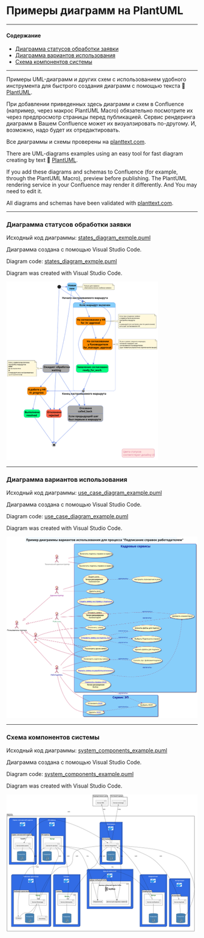 # Примеры диаграмм на PlantUML
---
#### Содержание
- [Диаграмма статусов обработки заявки](#statuses)
- [Диаграмма вариантов использования](#usecases)
- [Схема компонентов системы](#system_components)
---

Примеры UML-диаграмм и других схем с использованием удобного инструмента для быстрого создания диаграмм с помощью текста 🌱 [PlantUML](https://plantuml.com/ru/).

При добавлении приведенных здесь диаграмм и схем в Confluence (например, через макрос PlantUML Macro) обязательно посмотрите их через предпросмотр страницы перед публикацией. Сервис рендеринга диаграмм в Вашем Confluence может их визуалзировать по-другому. И, возможно, надо будет их отредактировать.

Все диаграммы и схемы проверены на [planttext.com](https://www.planttext.com/).

There are UML-diagrams examples using an easy tool for fast diagram creating by text 🌱 [PlantUML](https://plantuml.com/).

If you add these diagrams and schemas to Confluence (for example, through the PlantUML Macro), preview before publishing. The PlantUML rendering service in your Confluence may render it differently. And You may need to edit it.

All diagrams and schemas have been validated with [planttext.com](https://www.planttext.com/).

---
### <a name="statuses">Диаграмма статусов обработки заявки</a>
Исходный код диаграммы: [states_diagram_exmple.puml](https://github.com/okunev-e/plantuml_examples/blob/main/states_diagram_exmple.puml)

Диаграмма создана с помощью Visual Studio Code.

Diagram code: [states_diagram_exmple.puml](https://github.com/okunev-e/plantuml_examples/blob/main/states_diagram_exmple.puml)

Diagram was created with Visual Studio Code.

<img src="https://github.com/okunev-e/plantuml_examples/blob/main/request_statuses_example.svg" width="400"/>

---
### <a name="usecases">Диаграмма вариантов использования</a>
Исходный код диаграммы: [use_case_diagram_example.puml](https://github.com/okunev-e/plantuml_examples/blob/main/use_case_diagram_example.puml)

Диаграмма создана с помощью Visual Studio Code.

Diagram code: [use_case_diagram_example.puml](https://github.com/okunev-e/plantuml_examples/blob/main/use_case_diagram_example.puml)

Diagram was created with Visual Studio Code.

<img src="https://github.com/okunev-e/plantuml_examples/blob/main/certificate_signing_example.svg" width="600"/>

---
### <a name="system_components">Схема компонентов системы</a>
Исходный код диаграммы: [system_components_example.puml](https://github.com/okunev-e/plantuml_examples/blob/main/system_components_example.puml)

Диаграмма создана с помощью Visual Studio Code.

Diagram code: [system_components_example.puml](https://github.com/okunev-e/plantuml_examples/blob/main/system_components_example.puml)

Diagram was created with Visual Studio Code.

<img src="https://github.com/okunev-e/plantuml_examples/blob/main/system_components_example.svg" width="600"/>
